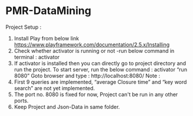 # PMR-DataMining

Project Setup :
1. Install Play from below link
https://www.playframework.com/documentation/2.5.x/Installing
2. Check whether activator is running or not
-run below command in terminal :
activator
3. If activator is installed then you can directly go to project directory and run the project.
To start server, run the below command :
activator “run 8080”
Goto browser and type : http://localhost:8080/
Note :
1. First 9 queries are implemented, “average Closure time” and “key word search” are not yet
implemented.
2. The port no. 8080 is fixed for now, Project can't be run in any other ports.
3. Keep Project and Json-Data in same folder.
